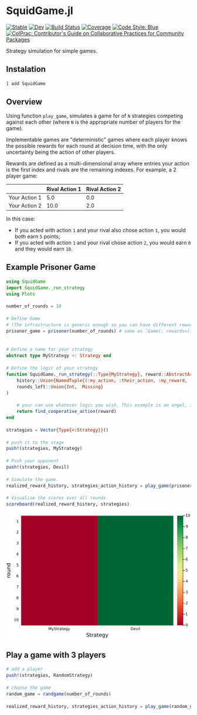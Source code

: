 # SquidGame.jl

[![Stable](https://img.shields.io/badge/docs-stable-blue.svg)](https://andrewrosemberg.github.io/SquidGame.jl/stable)
[![Dev](https://img.shields.io/badge/docs-dev-blue.svg)](https://andrewrosemberg.github.io/SquidGame.jl/dev)
[![Build Status](https://github.com/andrewrosemberg/SquidGame.jl/actions/workflows/JuliaNightly.yml/badge.svg?branch=main)](https://github.com/andrewrosemberg/SquidGame.jl/actions/workflows/JuliaNightly.yml?query=branch%3Amain)
[![Coverage](https://codecov.io/gh/andrewrosemberg/SquidGame.jl/branch/main/graph/badge.svg)](https://codecov.io/gh/andrewrosemberg/SquidGame.jl)
[![Code Style: Blue](https://img.shields.io/badge/code%20style-blue-4495d1.svg)](https://github.com/andrewrosemberg/BlueStyle)
[![ColPrac: Contributor's Guide on Collaborative Practices for Community Packages](https://img.shields.io/badge/ColPrac-Contributor's%20Guide-blueviolet)](https://github.com/SciML/ColPrac)

Strategy simulation for simple games.

## Instalation

```julia
] add SquidGame
```

## Overview

Using function `play_game`, simulates a game for of `N` strategies competing against each other (where `N` is the appropriate number of players for the game).

Implementable games are "deterministic" games where each player knows the possible rewards for each round at decision time, with the only uncertainty being the action of other players.

Rewards are defined as a multi-dimensional array where entries your action is the first index and rivals are the remaining indexes. For example, a 2 player game:

|               | Rival Action 1| Rival Action 2|
| ------------- | ------------- | ------------- |
| Your Action 1 |      5.0      |      0.0      |
| Your Action 2 |      10.0     |      2.0      |

In this case:
 - If you acted with action `1` and your rival also chose action `1`, you would both earn `5` points;
 - If you acted with action `1` and your rival chose action `2`, you would earn `0` and they would earn `10`. 

## Example Prisoner Game
```julia
using SquidGame
import SquidGame._run_strategy
using Plots

number_of_rounds = 10

# Define Game
# (The infrastructure is generic enough so you can have different rewards per iteration).
prisoner_game = prisoner(number_of_rounds) # same as `Game(; rewards=(iter) -> [[5. 0]; [10 2]], number_of_rounds)`


# Define a name for your strategy
abstract type MyStrategy <: Strategy end

# Define the logic of your strategy
function SquidGame._run_strategy(::Type{MyStrategy}, reward::AbstractArray{Float64}, 
    history::Union{NamedTuple{(:my_action, :their_action, :my_reward, :their_reward), Tuple{Vector{Int64}, Matrix{Int64}, Vector{Float64}, Matrix{Float64}}}, Missing},
    rounds_left::Union{Int,  Missing}
)
    
    # your can use whatever logic you wish. This example is an angel, it will always choose the cooperative action.
    return find_cooperative_action(reward)
end

strategies = Vector{Type{<:Strategy}}()

# push it to the stage
push!(strategies, MyStrategy)

# Push your opponent 
push!(strategies, Devil)

# Simulate the game.
realized_reward_history, strategies_action_history = play_game(prisoner_game, strategies)

# Visualise the scores over all rounds 
scoreboard(realized_reward_history, strategies)
```
![](https://raw.githubusercontent.com/andrewrosemberg/SquidGame.jl/main/docs/src/assets/prisoner_game_plot.png)

## Play a game with 3 players

```julia 
# add a player 
push!(strategies, RandomStrategy)

# choose the game
random_game = randgame(number_of_rounds)

realized_reward_history, strategies_action_history = play_game(random_game, strategies)
```